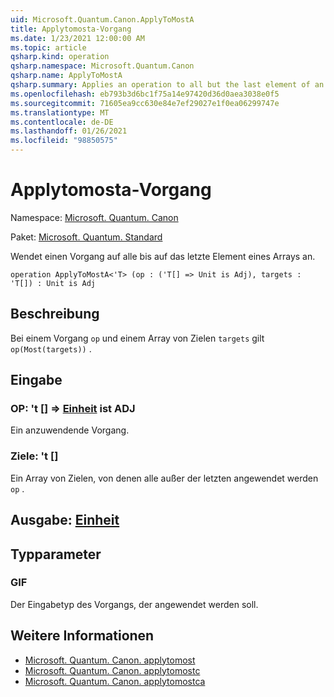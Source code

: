 ```yaml
---
uid: Microsoft.Quantum.Canon.ApplyToMostA
title: Applytomosta-Vorgang
ms.date: 1/23/2021 12:00:00 AM
ms.topic: article
qsharp.kind: operation
qsharp.namespace: Microsoft.Quantum.Canon
qsharp.name: ApplyToMostA
qsharp.summary: Applies an operation to all but the last element of an array.
ms.openlocfilehash: eb793b3d6bc1f75a14e97420d36d0aea3038e0f5
ms.sourcegitcommit: 71605ea9cc630e84e7ef29027e1f0ea06299747e
ms.translationtype: MT
ms.contentlocale: de-DE
ms.lasthandoff: 01/26/2021
ms.locfileid: "98850575"
---
```

# <a name="applytomosta-operation"></a>Applytomosta-Vorgang

Namespace: [Microsoft. Quantum. Canon](xref:Microsoft.Quantum.Canon)

Paket: [Microsoft. Quantum. Standard](https://nuget.org/packages/Microsoft.Quantum.Standard)


Wendet einen Vorgang auf alle bis auf das letzte Element eines Arrays an.

```qsharp
operation ApplyToMostA<'T> (op : ('T[] => Unit is Adj), targets : 'T[]) : Unit is Adj
```


## <a name="description"></a>Beschreibung

Bei einem Vorgang `op` und einem Array von Zielen `targets` gilt `op(Most(targets))` .

## <a name="input"></a>Eingabe

### <a name="op--t--unit--is-adj"></a>OP: 't [] => [Einheit](xref:microsoft.quantum.lang-ref.unit)  ist ADJ

Ein anzuwendende Vorgang.


### <a name="targets--t"></a>Ziele: 't []

Ein Array von Zielen, von denen alle außer der letzten angewendet werden `op` .



## <a name="output--unit"></a>Ausgabe: [Einheit](xref:microsoft.quantum.lang-ref.unit)



## <a name="type-parameters"></a>Typparameter

### <a name="t"></a>GIF

Der Eingabetyp des Vorgangs, der angewendet werden soll.

## <a name="see-also"></a>Weitere Informationen

- [Microsoft. Quantum. Canon. applytomost](xref:Microsoft.Quantum.Canon.ApplyToMost)
- [Microsoft. Quantum. Canon. applytomostc](xref:Microsoft.Quantum.Canon.ApplyToMostC)
- [Microsoft. Quantum. Canon. applytomostca](xref:Microsoft.Quantum.Canon.ApplyToMostCA)